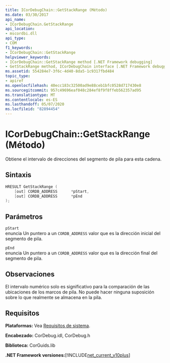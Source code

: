 ```yaml
---
title: ICorDebugChain::GetStackRange (Método)
ms.date: 03/30/2017
api_name:
- ICorDebugChain.GetStackRange
api_location:
- mscordbi.dll
api_type:
- COM
f1_keywords:
- ICorDebugChain::GetStackRange
helpviewer_keywords:
- ICorDebugChain::GetStackRange method [.NET Framework debugging]
- GetStackRange method, ICorDebugChain interface [.NET Framework debugging]
ms.assetid: 554284e7-3f6c-4d40-8da5-1c9317fbd484
topic_type:
- apiref
ms.openlocfilehash: 40ecc183c32500ad9e88ceb1bfc0528d717430e8
ms.sourcegitcommit: 957c49696eaf048c284ef8f9f8ffeb562357ad95
ms.translationtype: MT
ms.contentlocale: es-ES
ms.lasthandoff: 05/07/2020
ms.locfileid: "82894454"
---
```

# <a name="icordebugchaingetstackrange-method"></a>ICorDebugChain::GetStackRange (Método)
Obtiene el intervalo de direcciones del segmento de pila para esta cadena.  
  
## <a name="syntax"></a>Sintaxis  
  
```cpp  
HRESULT GetStackRange (  
    [out] CORDB_ADDRESS      *pStart,
    [out] CORDB_ADDRESS      *pEnd  
);  
```  
  
## <a name="parameters"></a>Parámetros  
 `pStart`  
 enuncia Un puntero a un `CORDB_ADDRESS` valor que es la dirección inicial del segmento de pila.  
  
 `pEnd`  
 enuncia Un puntero a un `CORDB_ADDRESS` valor que es la dirección final del segmento de pila.  
  
## <a name="remarks"></a>Observaciones  
 El intervalo numérico solo es significativo para la comparación de las ubicaciones de los marcos de pila. No puede hacer ninguna suposición sobre lo que realmente se almacena en la pila.  
  
## <a name="requirements"></a>Requisitos  
 **Plataformas:** Vea [Requisitos de sistema](../../get-started/system-requirements.md).  
  
 **Encabezado:** CorDebug.idl, CorDebug.h  
  
 **Biblioteca:** CorGuids.lib  
  
 **.NET Framework versiones:**[!INCLUDE[net_current_v10plus](../../../../includes/net-current-v10plus-md.md)]
